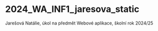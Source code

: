 # 2024_WA_INF1_jaresova_static
Jarešová Natálie, úkol na předmět Webové aplikace, školní rok 2024/25